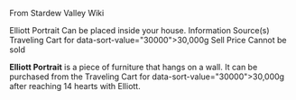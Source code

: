 From Stardew Valley Wiki

Elliott Portrait Can be placed inside your house. Information Source(s) Traveling Cart for data-sort-value="30000"&gt;30,000g Sell Price Cannot be sold

**Elliott Portrait** is a piece of furniture that hangs on a wall. It can be purchased from the Traveling Cart for data-sort-value="30000"&gt;30,000g after reaching 14 hearts with Elliott.